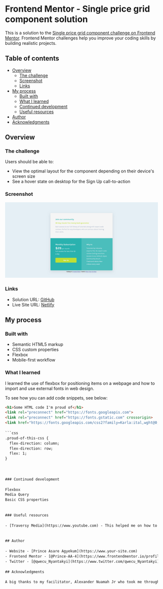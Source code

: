 # Frontend Mentor - Single price grid component solution

This is a solution to the [Single price grid component challenge on Frontend Mentor](https://www.frontendmentor.io/challenges/single-price-grid-component-5ce41129d0ff452fec5abbbc). Frontend Mentor challenges help you improve your coding skills by building realistic projects. 

## Table of contents

- [Overview](#overview)
  - [The challenge](#the-challenge)
  - [Screenshot](#screenshot)
  - [Links](#links)
- [My process](#my-process)
  - [Built with](#built-with)
  - [What I learned](#what-i-learned)
  - [Continued development](#continued-development)
  - [Useful resources](#useful-resources)
- [Author](#author)
- [Acknowledgments](#acknowledgments)


## Overview

### The challenge

Users should be able to:

- View the optimal layout for the component depending on their device's screen size
- See a hover state on desktop for the Sign Up call-to-action

### Screenshot

![](./images/Screenshot%202025-05-24%20at%2014-03-55%20Frontend%20Mentor%20Single%20Price%20Grid%20Component.png)


### Links

- Solution URL: [GitHub](https://your-solution-url.com)
- Live Site URL: [Netlify](https://your-live-site-url.com)

## My process

### Built with

- Semantic HTML5 markup
- CSS custom properties
- Flexbox
- Mobile-first workflow

### What I learned

I learned the use of flexbox for positioning items on a webpage and how to import and use external fonts in web design.

To see how you can add code snippets, see below:

```html
<h1>Some HTML code I'm proud of</h1>
<link rel="preconnect" href="https://fonts.googleapis.com">
<link rel="preconnect" href="https://fonts.gstatic.com" crossorigin>
<link href="https://fonts.googleapis.com/css2?family=Karla:ital,wght@0,200..800;1,200..800&display=swap" rel="stylesheet">

```css
.proud-of-this-css {
  flex-direction: column;
  flex-direction: row;
  flex: 1;
}



### Continued development

Flexbox
Media Query
Basic CSS properties


### Useful resources

- [Traversy Media](https://www.youtube.com) - This helped me on how to structure a webpage using semantic and non-semantic tags, creating easy access to html elements during the styling process


## Author

- Website - [Prince Asare Agyekum](https://www.your-site.com)
- Frontend Mentor - [@Prince-AA-4](https://www.frontendmentor.io/profile/Prince-AA-4)
- Twitter - [@qwecu_Nyantakyi](https://www.twitter.com/qwecu_Nyantakyi)

## Acknowledgments

A big thanks to my facilitator, Alexander Nuamah Jr who took me through similar designs which shaped my understanding of HTML and CSS. Another thanks to Youtube accounts like MoshHamadeni and Traversy Media. they have really helped me in this journey.